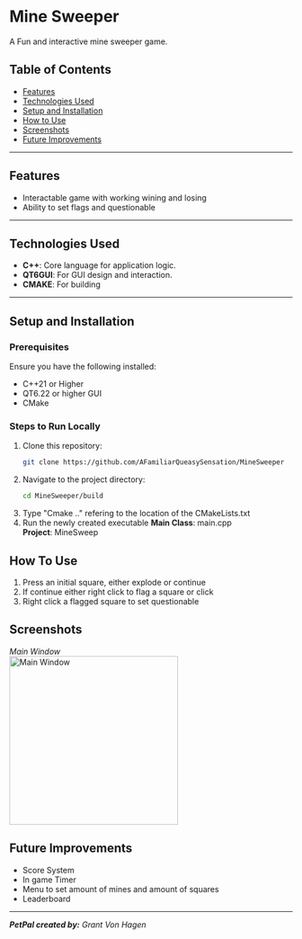 
# Mine Sweeper

A Fun and interactive mine sweeper game.

## Table of Contents
- [Features](#features)
- [Technologies Used](#technologies-used)
- [Setup and Installation](#setup-and-installation)
- [How to Use](#how-to-use)
- [Screenshots](#screenshots)
- [Future Improvements](#future-improvements)

---

## Features
- Interactable game with working wining and losing
- Ability to set flags and questionable

---

## Technologies Used
- **C++**: Core language for application logic.
- **QT6GUI**: For GUI design and interaction.
- **CMAKE**: For building

---

## Setup and Installation

### Prerequisites
Ensure you have the following installed:
- C++21 or Higher
- QT6.22 or higher GUI
- CMake

### Steps to Run Locally
1. Clone this repository:
   ```bash
   git clone https://github.com/AFamiliarQueasySensation/MineSweeper

2. Navigate to the project directory:
    ```bash
    cd MineSweeper/build
3. Type "Cmake .." refering to the location of the CMakeLists.txt
4. Run the newly created executable
**Main Class**: main.cpp <br>
**Project**: MineSweep<br>

## How To Use
1. Press an initial square, either explode or continue
2. If continue either right click to flag a square or click
3. Right click a flagged square to set questionable

## Screenshots
_Main Window_ <br>
<img src="[https://i.imgur.com/Dk0OhfN.png](https://imgur.com/a/7Wtr2Vg)" alt="Main Window" width="300">


## Future Improvements
- Score System
- In game Timer
- Menu to set amount of mines and amount of squares
- Leaderboard

---

_**PetPal created by:** Grant Von Hagen_
